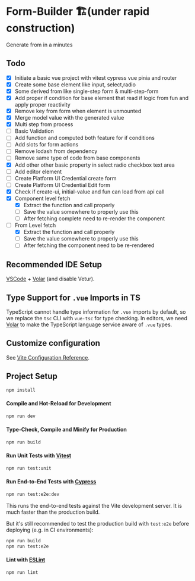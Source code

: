 # Form-Builder 🏗️(under rapid construction)

Generate from in a minutes

## Todo

- [x] Initiate a basic vue project with vitest cypress vue pinia and router
- [x] Create some base element like input, select,radio
- [x] Some derived from like single-step form & multi-step-form
- [x] Add proper if condition for base element that read if logic from fun and apply proper reactivity
- [x] Remove key from form when element is unmounted
- [x] Merge model value with the generated value
- [x] Multi step from process
- [ ] Basic Validation
- [ ] Add function and computed both feature for if conditions
- [ ] Add slots for form actions
- [ ] Remove lodash from dependency
- [ ] Remove same type of code from base components
- [x] Add other other basic property in select radio checkbox text area
- [ ] Add editor element
- [ ] Create Platform UI Credential create form
- [ ] Create Platform UI Credential Edit form
- [x] Check if create-ui, initial-value and fun can load from api call
- [x] Component level fetch
  - [x] Extract the function and call properly
  - [ ] Save the value somewhere to properly use this
  - [ ] After fetching complete need to re-render the component
- [ ] From Level fetch
  - [x] Extract the function and call properly
  - [ ] Save the value somewhere to properly use this
  - [ ] After fetching the component need to be re-rendered

## Recommended IDE Setup

[VSCode](https://code.visualstudio.com/) + [Volar](https://marketplace.visualstudio.com/items?itemName=Vue.volar) (and disable Vetur).

## Type Support for `.vue` Imports in TS

TypeScript cannot handle type information for `.vue` imports by default, so we replace the `tsc` CLI with `vue-tsc` for type checking. In editors, we need [Volar](https://marketplace.visualstudio.com/items?itemName=Vue.volar) to make the TypeScript language service aware of `.vue` types.

## Customize configuration

See [Vite Configuration Reference](https://vitejs.dev/config/).

## Project Setup

```sh
npm install
```

#### Compile and Hot-Reload for Development

```sh
npm run dev
```

#### Type-Check, Compile and Minify for Production

```sh
npm run build
```

#### Run Unit Tests with [Vitest](https://vitest.dev/)

```sh
npm run test:unit
```

#### Run End-to-End Tests with [Cypress](https://www.cypress.io/)

```sh
npm run test:e2e:dev
```

This runs the end-to-end tests against the Vite development server.
It is much faster than the production build.

But it's still recommended to test the production build with `test:e2e` before deploying (e.g. in CI environments):

```sh
npm run build
npm run test:e2e
```

#### Lint with [ESLint](https://eslint.org/)

```sh
npm run lint
```

